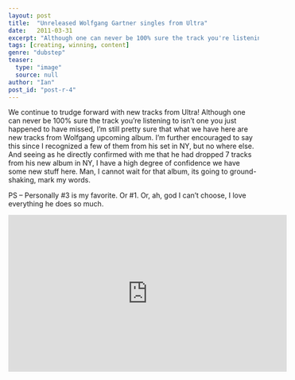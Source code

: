 ```yaml
---
layout: post
title:  "Unreleased Wolfgang Gartner singles from Ultra"
date:   2011-03-31
excerpt: "Although one can never be 100% sure the track you're listening to isn’t one you just happened to have missed, I'm still pretty sure that what we have here are new tracks from Wolfgang upcoming album."
tags: [creating, winning, content]
genre: "dubstep"
teaser:
  type: "image"
  source: null
author: "Ian"
post_id: "post-r-4"
---
```

We continue to trudge forward with new tracks from Ultra!  Although one can never be 100% sure the track you’re listening to isn’t one you just happened to have missed, I’m still pretty sure that what we have here are new tracks from Wolfgang upcoming album.  I’m further encouraged to say this since I recognized a few of them from his set in NY, but no where else.  And seeing as he directly confirmed with me that he had dropped 7 tracks from his new album in NY, I have a high degree of confidence we have some new stuff here.  Man, I cannot wait for that album, its going to ground-shaking, mark my words.

PS – Personally #3 is my favorite.  Or #1.  Or, ah, god I can’t choose, I love everything he does so much.

<iframe width="560" height="315" src="https://www.youtube.com/embed/cOz0QtO3cS4" frameborder="0" allow="autoplay; encrypted-media" allowfullscreen></iframe>

